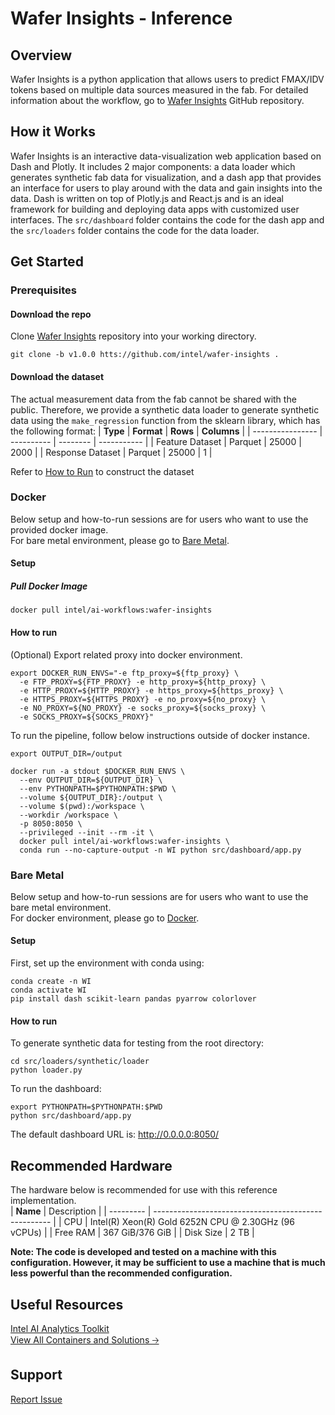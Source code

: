 # Wafer Insights - Inference

## Overview
Wafer Insights is a python application that allows users to predict FMAX/IDV tokens based on multiple data sources measured in the fab. For detailed information about the workflow, go to [Wafer Insights](https://github.com/intel/wafer-insights-with-classical-ml) GitHub repository.

## How it Works
Wafer Insights is an interactive data-visualization web application based on Dash and Plotly. It includes 2 major components: a data loader which generates synthetic fab data for visualization, and a dash app that provides an interface for users to play around with the data and gain insights into the data. Dash is written on top of Plotly.js and React.js and is an ideal framework for building and deploying data apps with customized user interfaces. The  `src/dashboard` folder contains the code for the dash app and the `src/loaders` folder contains the code for the data loader.

## Get Started

### **Prerequisites**
#### Download the repo
Clone [Wafer Insights](htts://github.com/intel/wafer-insightss) repository into your working directory.
```
git clone -b v1.0.0 htts://github.com/intel/wafer-insights .
```
#### Download the dataset
The actual measurement data from the fab cannot be shared with the public. Therefore, we provide a synthetic data loader to generate synthetic data using the `make_regression` function from the sklearn library, which has the following format:
| **Type**         | **Format** | **Rows** | **Columns** |
| ---------------- | ---------- | -------- | ----------- |
| Feature Dataset  | Parquet    | 25000    | 2000        |
| Response Dataset | Parquet    | 25000    | 1            |

Refer to [How to Run](#how-to-run) to construct the dataset
### **Docker**
Below setup and how-to-run sessions are for users who want to use the provided docker image.  
For bare metal environment, please go to [Bare Metal](#bare-metal).
#### Setup 

##### Pull Docker Image
```
docker pull intel/ai-workflows:wafer-insights
```

#### How to run 

(Optional) Export related proxy into docker environment.
```
export DOCKER_RUN_ENVS="-e ftp_proxy=${ftp_proxy} \ 
  -e FTP_PROXY=${FTP_PROXY} -e http_proxy=${http_proxy} \ 
  -e HTTP_PROXY=${HTTP_PROXY} -e https_proxy=${https_proxy} \ 
  -e HTTPS_PROXY=${HTTPS_PROXY} -e no_proxy=${no_proxy} \ 
  -e NO_PROXY=${NO_PROXY} -e socks_proxy=${socks_proxy} \ 
  -e SOCKS_PROXY=${SOCKS_PROXY}"
```
To run the pipeline, follow below instructions outside of docker instance. 
```
export OUTPUT_DIR=/output

docker run -a stdout $DOCKER_RUN_ENVS \
  --env OUTPUT_DIR=${OUTPUT_DIR} \
  --env PYTHONPATH=$PYTHONPATH:$PWD \
  --volume ${OUTPUT_DIR}:/output \
  --volume $(pwd):/workspace \
  --workdir /workspace \
  -p 8050:8050 \
  --privileged --init --rm -it \
  docker pull intel/ai-workflows:wafer-insights \
  conda run --no-capture-output -n WI python src/dashboard/app.py
```

### **Bare Metal** 
Below setup and how-to-run sessions are for users who want to use the bare metal environment.  
For docker environment, please go to [Docker](#docker).
#### Setup 
First, set up the environment with conda using:
```
conda create -n WI 
conda activate WI
pip install dash scikit-learn pandas pyarrow colorlover
```
#### How to run 
To generate synthetic data for testing from the root directory:
```
cd src/loaders/synthetic/loader
python loader.py
```
To run the dashboard:
```
export PYTHONPATH=$PYTHONPATH:$PWD
python src/dashboard/app.py
```
The default dashboard URL is: http://0.0.0.0:8050/

## Recommended Hardware 
The hardware below is recommended for use with this reference implementation.   
| **Name**  | Description                                          |
| --------- | ---------------------------------------------------- |
| CPU       | Intel(R) Xeon(R) Gold 6252N CPU @ 2.30GHz (96 vCPUs) |
| Free RAM  | 367 GiB/376 GiB                                      |
| Disk Size | 2 TB                                                 | 

**Note:  The code is developed and tested on a machine with this configuration. However, it may be sufficient to use a machine that is much less powerful than the recommended configuration.**

## Useful Resources
[Intel AI Analytics Toolkit](https://www.intel.com/content/www/us/en/developer/tools/oneapi/ai-analytics-toolkit.html)<br>
[View All Containers and Solutions 🡢](https://www.intel.com/content/www/us/en/developer/tools/software-catalog/containers.html)<br>

## Support
[Report Issue](https://community.intel.com/t5/Intel-Optimized-AI-Frameworks/bd-p/optimized-ai-frameworks)<br>
